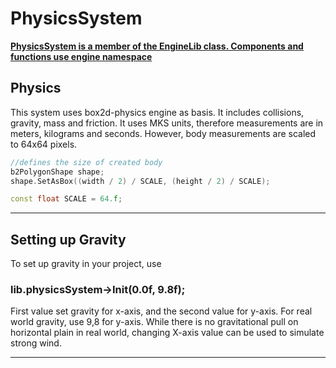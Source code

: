 # PhysicsSystem

<b><u> PhysicsSystem is a member of the EngineLib class. Components and functions use engine namespace</u></b>

## Physics

This system uses box2d-physics engine as basis. It includes collisions, gravity, mass and friction. It uses MKS units, therefore measurements are in meters, kilograms and seconds.
However, body measurements are scaled to 64x64 pixels.

```cpp
//defines the size of created body
b2PolygonShape shape;
shape.SetAsBox((width / 2) / SCALE, (height / 2) / SCALE);

const float SCALE = 64.f;
```
---

## Setting up Gravity

To set up gravity in your project, use
### lib.physicsSystem->Init(0.0f, 9.8f);

First value set gravity for x-axis, and the second value for y-axis.
For real world gravity, use 9,8 for y-axis.
While there is no gravitational pull on horizontal plain in real world, changing X-axis value can be used to simulate strong wind.

---

